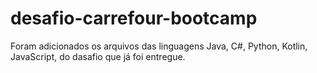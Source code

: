 # desafio-carrefour-bootcamp
Foram adicionados os arquivos das linguagens Java, C#, Python, Kotlin, JavaScript, do dasafio que já foi entregue. 
